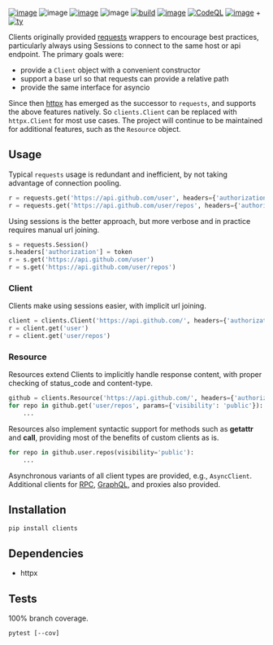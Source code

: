 [![image](https://img.shields.io/pypi/v/clients.svg)](https://pypi.org/project/clients/)
![image](https://img.shields.io/pypi/pyversions/clients.svg)
[![image](https://pepy.tech/badge/clients)](https://pepy.tech/project/clients)
![image](https://img.shields.io/pypi/status/clients.svg)
[![build](https://github.com/coady/clients/actions/workflows/build.yml/badge.svg)](https://github.com/coady/clients/actions/workflows/build.yml)
[![image](https://codecov.io/gh/coady/clients/branch/main/graph/badge.svg)](https://codecov.io/gh/coady/clients/)
[![CodeQL](https://github.com/coady/clients/actions/workflows/github-code-scanning/codeql/badge.svg)](https://github.com/coady/clients/actions/workflows/github-code-scanning/codeql)
[![image](https://img.shields.io/endpoint?url=https://raw.githubusercontent.com/astral-sh/ruff/main/assets/badge/v2.json)](https://github.com/astral-sh/ruff)
+[![ty](https://img.shields.io/endpoint?url=https://raw.githubusercontent.com/astral-sh/ty/main/assets/badge/v0.json)](https://github.com/astral-sh/ty)

Clients originally provided [requests](https://python-requests.org) wrappers to encourage best practices, particularly always using Sessions to connect to the same host or api endpoint. The primary goals were:
* provide a `Client` object with a convenient constructor
* support a base url so that requests can provide a relative path
* provide the same interface for asyncio

Since then [httpx](https://www.encode.io/httpx) has emerged as the successor to `requests`, and supports the above features natively. So `clients.Client` can be replaced with `httpx.Client` for most use cases. The project will continue to be maintained for additional features, such as the `Resource` object.

## Usage
Typical `requests` usage is redundant and inefficient, by not taking advantage of connection pooling.

```python
r = requests.get('https://api.github.com/user', headers={'authorization': token})
r = requests.get('https://api.github.com/user/repos', headers={'authorization': token})
```

Using sessions is the better approach, but more verbose and in practice requires manual url joining.

```python
s = requests.Session()
s.headers['authorization'] = token
r = s.get('https://api.github.com/user')
r = s.get('https://api.github.com/user/repos')
```

### Client
Clients make using sessions easier, with implicit url joining.

```python
client = clients.Client('https://api.github.com/', headers={'authorization': token})
r = client.get('user')
r = client.get('user/repos')
```

### Resource
Resources extend Clients to implicitly handle response content, with proper checking of status_code and content-type.

```python
github = clients.Resource('https://api.github.com/', headers={'authorization': token})
for repo in github.get('user/repos', params={'visibility': 'public'}):
    ...
```

Resources also implement syntactic support for methods such as __getattr__ and __call__, providing most of the benefits of custom clients as is.

```python
for repo in github.user.repos(visibility='public'):
    ...
```

Asynchronous variants of all client types are provided, e.g., `AsyncClient`. Additional clients for [RPC](https://en.wikipedia.org/wiki/Remote_procedure_call), [GraphQL](https://graphql.org), and proxies also provided.

## Installation
```console
pip install clients
```

## Dependencies
* httpx

## Tests
100% branch coverage.
```console
pytest [--cov]
```
